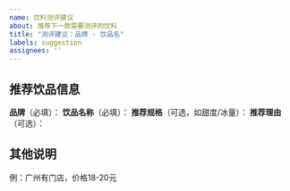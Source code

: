 ```yaml
---
name: 饮料测评建议
about: 推荐下一款需要测评的饮料
title: "测评建议：品牌 - 饮品名"
labels: suggestion
assignees: ''
---
```


## 推荐饮品信息
**品牌**（必填）：
**饮品名称**（必填）：
**推荐规格**（可选，如甜度/冰量）：
**推荐理由**（可选）：


## 其他说明
<!-- 可添加购买渠道、价格等信息 -->
例：广州有门店，价格18-20元